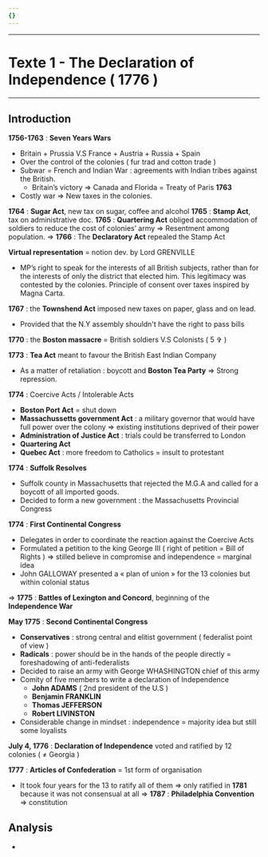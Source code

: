 ```yaml
---
{}
---
```

***
# Texte 1 - The Declaration of Independence ( 1776 )
***
## Introduction 

**1756-1763** : **Seven Years Wars** 
- Britain + Prussia V.S France + Austria + Russia + Spain 
- Over the control of the colonies ( fur trad and cotton trade )
- Subwar = French and Indian War : agreements with Indian tribes against the British. 
	- Britain’s victory ⇒ Canada and Florida = Treaty of Paris **1763** 
- Costly war ⇒ New taxes in the colonies.

**1764** : **Sugar Act**, new tax on sugar, coffee and alcohol 
**1765** : **Stamp Act**, tax on administrative doc. 
**1765** : **Quartering Act** obliged accommodation of soldiers to reduce the cost of colonies’ army 
⇒ Resentment among population. ⇒ **1766** : The **Declaratory Act** repealed the Stamp Act 

**Virtual representation** = notion dev. by Lord GRENVILLE 
- MP’s right to speak for the interests of all British subjects, rather than for the interests of only the district that elected him. This legitimacy was contested by the colonies. Principle of consent over taxes inspired by Magna Carta. 

**1767** : the **Townshend Act** imposed new taxes on paper, glass and on lead.
- Provided that the N.Y assembly shouldn't have the right to pass bills 

**1770** : the **Boston massacre** = British soldiers V.S Colonists ( 5 ✞ )

**1773** : **Tea Act** meant to favour the British East Indian Company 
- As a matter of retaliation : boycott and **Boston Tea Party**  ⇒ Strong repression.

**1774** :  Coercive Acts / Intolerable Acts 
- **Boston Port Act** = shut down 
- **Massachussetts government Act** : a military governor that would have full power over the colony ⇒ existing institutions deprived of their power 
- **Administration of Justice Act** : trials could be transferred to London 
- **Quartering Act** 
- **Quebec Act** : more freedom to Catholics = insult to protestant 

**1774** : **Suffolk Resolves** 
- Suffolk county in Massachusetts that rejected the M.G.A and called for a boycott of all imported goods.
- Decided to form a new government : the Massachusetts Provincial Congress

**1774** : **First Continental Congress** 
- Delegates in order to coordinate the reaction against the Coercive Acts 
- Formulated a petition to the king George III ( right of petition = Bill of Rights ) ⇒ stilled believe in compromise and independence = marginal idea 
- John GALLOWAY presented a « plan of union » for the 13 colonies but within colonial status 

⇒ **1775** : **Battles of Lexington and Concord**, beginning of the **Independence War** 

**May 1775** : **Second Continental Congress** 
- **Conservatives** : strong central and elitist government ( federalist point of view )
- **Radicals** : power should be in the hands of the people directly = foreshadowing of anti-federalists  
- Decided to raise an army with George WHASHINGTON chief of this army 
- Comity of five members to write a declaration of Independence 
	- **John ADAMS** ( 2nd president of the U.S )
	- **Benjamin FRANKLIN** 
	- **Thomas JEFFERSON** 
	- **Robert LIVINSTON** 
- Considerable change in mindset : independence = majority idea but still some loyalists 

**July 4, 1776** : **Declaration of Independence** voted and ratified by 12 colonies ( ≠ Georgia )

**1777** : **Articles of Confederation** = 1st form of organisation 
- It took four years for the 13 to ratify all of them ⇒ only ratified in **1781** because it was not consensual at all 
⇒ **1787** : **Philadelphia Convention** ⇒ constitution 

## Analysis 

- 


